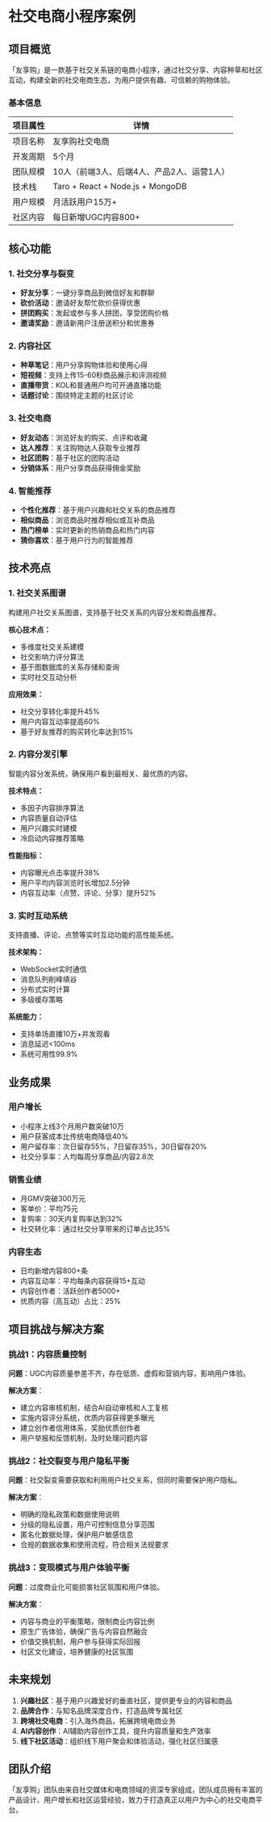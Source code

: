 # 社交电商小程序案例

## 项目概览

「友享购」是一款基于社交关系链的电商小程序，通过社交分享、内容种草和社区互动，构建全新的社交电商生态，为用户提供有趣、可信赖的购物体验。

### 基本信息

| 项目属性 | 详情 |
| --- | --- |
| 项目名称 | 友享购社交电商 |
| 开发周期 | 5个月 |
| 团队规模 | 10人（前端3人、后端4人、产品2人、运营1人） |
| 技术栈 | Taro + React + Node.js + MongoDB |
| 用户规模 | 月活跃用户15万+ |
| 社区内容 | 每日新增UGC内容800+ |

## 核心功能

### 1. 社交分享与裂变

- **好友分享**：一键分享商品到微信好友和群聊
- **砍价活动**：邀请好友帮忙砍价获得优惠
- **拼团购买**：发起或参与多人拼团，享受团购价格
- **邀请奖励**：邀请新用户注册送积分和优惠券

### 2. 内容社区

- **种草笔记**：用户分享购物体验和使用心得
- **短视频**：支持上传15-60秒商品展示和评测视频
- **直播带货**：KOL和普通用户均可开通直播功能
- **话题讨论**：围绕特定主题的社区讨论

### 3. 社交电商

- **好友动态**：浏览好友的购买、点评和收藏
- **达人推荐**：关注购物达人获取专业推荐
- **社区团购**：基于社区的团购活动
- **分销体系**：用户分享商品获得佣金奖励

### 4. 智能推荐

- **个性化推荐**：基于用户兴趣和社交关系的商品推荐
- **相似商品**：浏览商品时推荐相似或互补商品
- **热门榜单**：实时更新的热销商品和热门内容
- **猜你喜欢**：基于用户行为的智能推荐

## 技术亮点

### 1. 社交关系图谱

构建用户社交关系图谱，支持基于社交关系的内容分发和商品推荐。

**核心技术点：**

- 多维度社交关系建模
- 社交影响力评分算法
- 基于图数据库的关系存储和查询
- 实时社交互动分析

**应用效果：**

- 社交分享转化率提升45%
- 用户内容互动率提高60%
- 基于好友推荐的购买转化率达到15%

### 2. 内容分发引擎

智能内容分发系统，确保用户看到最相关、最优质的内容。

**技术特点：**

- 多因子内容排序算法
- 内容质量自动评估
- 用户兴趣实时建模
- 冷启动内容推荐策略

**性能指标：**

- 内容曝光点击率提升38%
- 用户平均内容浏览时长增加2.5分钟
- 内容互动率（点赞、评论、分享）提升52%

### 3. 实时互动系统

支持直播、评论、点赞等实时互动功能的高性能系统。

**技术架构：**

- WebSocket实时通信
- 消息队列削峰填谷
- 分布式实时计算
- 多级缓存策略

**系统能力：**

- 支持单场直播10万+并发观看
- 消息延迟<100ms
- 系统可用性99.9%

## 业务成果

### 用户增长

- 小程序上线3个月用户数突破10万
- 用户获客成本比传统电商降低40%
- 用户留存率：次日留存55%，7日留存35%，30日留存20%
- 社交分享率：人均每周分享商品/内容2.8次

### 销售业绩

- 月GMV突破300万元
- 客单价：平均75元
- 复购率：30天内复购率达到32%
- 社交转化率：通过社交分享带来的订单占比35%

### 内容生态

- 日均新增内容800+条
- 内容互动率：平均每条内容获得15+互动
- 内容创作者：活跃创作者5000+
- 优质内容（高互动）占比：25%

## 项目挑战与解决方案

### 挑战1：内容质量控制

**问题**：UGC内容质量参差不齐，存在低质、虚假和营销内容，影响用户体验。

**解决方案**：
- 建立内容审核机制，结合AI自动审核和人工复核
- 实施内容评分系统，优质内容获得更多曝光
- 建立创作者信用体系，奖励优质创作者
- 用户举报和反馈机制，及时处理问题内容

### 挑战2：社交裂变与用户隐私平衡

**问题**：社交裂变需要获取和利用用户社交关系，但同时需要保护用户隐私。

**解决方案**：
- 明确的隐私政策和数据使用说明
- 分级的隐私设置，用户可控制信息分享范围
- 匿名化数据处理，保护用户敏感信息
- 合规的数据收集和使用流程，符合相关法规要求

### 挑战3：变现模式与用户体验平衡

**问题**：过度商业化可能损害社区氛围和用户体验。

**解决方案**：
- 内容与商业的平衡策略，限制商业内容比例
- 原生广告体验，确保广告与内容自然融合
- 价值交换机制，用户参与获得实际回报
- 社区文化建设，培养健康的社区氛围

## 未来规划

1. **兴趣社区**：基于用户兴趣爱好的垂直社区，提供更专业的内容和商品
2. **品牌合作**：与知名品牌深度合作，打造品牌专属社区
3. **跨境社交电商**：引入海外商品，拓展跨境电商业务
4. **AI内容创作**：AI辅助内容创作工具，提升内容质量和生产效率
5. **线下社区活动**：组织线下用户聚会和体验活动，强化社区归属感

## 团队介绍

「友享购」团队由来自社交媒体和电商领域的资深专家组成，团队成员拥有丰富的产品设计、用户增长和社区运营经验，致力于打造真正以用户为中心的社交电商平台。

